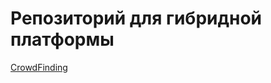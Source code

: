 # Репозиторий для гибридной платформы
[CrowdFinding](https://crowdfinding.github.io/crowdFinding.html)
